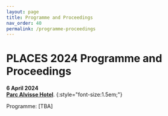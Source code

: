 ```yaml
---
layout: page
title: Programme and Proceedings
nav_order: 40
permalink: /programme-proceedings
---
```


# PLACES 2024 Programme and Proceedings

<!--
{: .proceedings }
The PLACES 2023 proceedings are published in [volume 378 of EPTCS](http://doi.org/10.4204/EPTCS.378).
-->

**6 April 2024**<br>
**[Parc Alvisse Hotel](https://maps.app.goo.gl/7JXZ9afgpbw4zPk86)**. <!--, [TBC].-->
{:style="font-size:1.5em;"}

Programme: [TBA]

<!--
<table id="programme">
    <tr>
        <td class="time">8:00-8:50</td>
        <td colspan="2">Arrival and registration</td>
    </tr>
    <tr>
        <td class="time">8:50-9:00</td>
        <td colspan="2">Opening of PLACES 2023</td>
    </tr>
    <tr class="keynote">
        <td class="time">9:00-9:50</td>
        <td><strong>Keynote talk</strong></td>
        <td>
          <strong><a href="https://wwwhome.ewi.utwente.nl/~marieke">Marieke Huisman</a></strong>,
          University of Twente, NL.<br>
          <strong><em><a href="https://cgi.cse.unsw.edu.au/~eptcs/revision.cgi?PLACES2023#EPTCS378.0.1">VerCors & Alpinist: Verification of Optimised GPU Programs</a></em></strong>
        </td>
    </tr>
    <tr>
        <td class="time">9:50-10:10</td>
        <td>Session:<br>Concurrency 1</td>
        <td>
          Felix Stutz.<br>
          <em><a href="https://cgi.cse.unsw.edu.au/~eptcs/revision.cgi?PLACES2023#EPTCS378.0.3">Multiparty Session Types Meet Message Sequence Charts</a></em>
        </td>
    </tr>
    <tr class="break">
        <td class="time">10:10-10:30</td>
        <td colspan="2">Coffee break</td>
    </tr>
    <tr>
        <td class="time">10:30-11:00</td>
        <td rowspan="5">Session:<br>Concurrency 2</td>
        <td>
          Matteo Cimini.<br>
          <em><a href="https://doi.org/10.4204/EPTCS.378.2">A Declarative Validator for GSOS Languages</a></em>
        </td>
    </tr>
    <tr>
        <td class="time">11:00-11:30</td>
        <td>
          Dominic Orchard, Mihail Munteanu and Paulo Torrens.<br>
          <em><a href="https://doi.org/10.4204/EPTCS.378.4">Communicating Actor Automata: modelling Erlang processes as
              communicating machines</a></em>
        </td>
    </tr>
    <tr>
        <td class="time">11:30-12:00</td>
        <td>
          Ton Smeele and Sung-Shik Jongmans.<br>
          <em><a href="https://doi.org/10.4204/EPTCS.378.5">Choreographic Programming of Isolated Transactions</a></em>
        </td>
    </tr>
    <tr>
        <td class="time">12:00-12:20</td>
        <td>
          Joseph Paulus, Daniele Nantes-Sobrinho and Jorge A. Pérez.<br>
          <em><a href="https://cgi.cse.unsw.edu.au/~eptcs/revision.cgi?PLACES2023#EPTCS378.0.3">Functions as Processes: The Non-Deterministic Case</a></em>
        </td>
    </tr>
    <tr>
        <td class="time">12:20-12:40</td>
        <td>
          Åsmund Aqissiaq Arild Kløvstad.<br>
          <em><a href="https://cgi.cse.unsw.edu.au/~eptcs/revision.cgi?PLACES2023#EPTCS378.0.3">Concurrent Symbolic Execution with Trace Semantics in Coq</a></em>
        </td>
    </tr>
    <tr class="break">
        <td class="time">12:40-14:00</td>
        <td colspan="2">Lunch break</td>
    </tr>
    <tr class="keynote">
        <td class="time">14:00-14:50</td>
        <td><strong>Keynote talk</strong></td>
        <td>
          <strong><a href="https://www.di.fc.ul.pt/~vv">Vasco T. Vasconcelos</a></strong>,
          University of Lisbon, PT.<br>
          <strong><em><a href="https://cgi.cse.unsw.edu.au/~eptcs/revision.cgi?PLACES2023#EPTCS378.0.2">Thirty Years of Session Types</a></em></strong>
        </td>
    </tr>
    <tr>
        <td class="time">14:50-15:20</td>
        <td rowspan="3">Session:<br>Session types 1</td>
        <td>
          Ross Horne and Luca Padovani.<br>
          <em><a href="https://doi.org/10.4204/EPTCS.378.3">A Logical Account of Subtyping for Session Types</a></em>
        </td>
    </tr>
    <tr>
        <td class="time">15:20-15:50</td>
        <td>
          Bernardo Almeida, Andreia Mordido and Vasco T. Vasconcelos.<br>
          <em><a href="https://doi.org/10.4204/EPTCS.378.1">Kind inference for the FreeST Programming Language</a></em>
        </td>
    </tr>
    <tr>
        <td class="time">15:50-16:10</td>
        <td>
          Matthew Alan Le Brun and Ornela Dardha.<br>
          <em><a href="https://cgi.cse.unsw.edu.au/~eptcs/revision.cgi?PLACES2023#EPTCS378.0.3">MAGπ: Types for Failure-Prone Communication</a></em>
        </td>
    </tr>
    <tr class="break">
        <td class="time">16:10-16:30</td>
        <td colspan="2">Coffee break</td>
    </tr>
    <tr>
        <td class="time">16:30-16:50</td>
        <td rowspan="2">Session:<br>Session types 2</td>
        <td>
          Carlos Alberto Ramirez Restrepo, Juan C. Jaramillo and Jorge A. Pérez.<br>
          <em><a href="https://cgi.cse.unsw.edu.au/~eptcs/revision.cgi?PLACES2023#EPTCS378.0.3">Session-Based Concurrency, Implemented in Maude</a></em>
        </td>
    </tr>
    <tr>
        <td class="time">16:50-17:10</td>
        <td>
          Diogo Poças, Diana Costa, Andreia Mordido and Vasco T. Vasconcelos.<br>
          <em><a href="https://cgi.cse.unsw.edu.au/~eptcs/revision.cgi?PLACES2023#EPTCS378.0.3">Polymorphic Sessions and Sequential Composition of Types</a></em>
        </td>
    </tr>
    <tr>
        <td class="time">17:10-17:30</td>
        <td>Session:<br>Programming languages</td>
        <td>
          Mads Rosendahl, Maja H. Kirkeby, Mathias Larsen, Martin Sundman,
          Tjark Petersen and Martin Schoeberl.<br>
          <em><a href="https://cgi.cse.unsw.edu.au/~eptcs/revision.cgi?PLACES2023#EPTCS378.0.3">Language Support for Implementing Algorithms on Low Level Hardware Components</a></em>
        </td>
    </tr>
    <tr>
        <td class="time">17:30-17:40</td>
        <td>Closing</td>
    </tr>
</table>
-->

